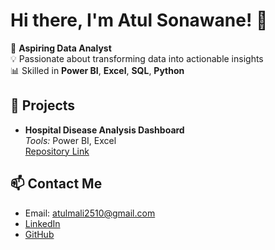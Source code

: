 # Hi there, I'm Atul Sonawane! 👋

🎯 **Aspiring Data Analyst**  
💡 Passionate about transforming data into actionable insights  
📊 Skilled in **Power BI**, **Excel**, **SQL**, **Python**

## 🚀 Projects

- **Hospital Disease Analysis Dashboard**  
  *Tools:* Power BI, Excel  
  [Repository Link](#)
  
## 📫 Contact Me

- Email: atulmali2510@gmail.com
- [LinkedIn](https://www.linkedin.com/in/atul2510)
- [GitHub](https://github.com/atulmali2510)
